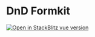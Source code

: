 # DnD Formkit

[![Open in StackBlitz vue version](https://developer.stackblitz.com/img/open_in_stackblitz.svg)](https://stackblitz.com/~/github.com/hungify/dnd-formkit)
